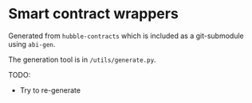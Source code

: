 # Smart contract wrappers

Generated from `hubble-contracts` which is included as a git-submodule using `abi-gen`.

The generation tool is in `/utils/generate.py`.


TODO:

* Try to re-generate

